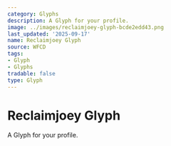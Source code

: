 ```yaml
---
category: Glyphs
description: A Glyph for your profile.
image: ../images/reclaimjoey-glyph-bcde2edd43.png
last_updated: '2025-09-17'
name: Reclaimjoey Glyph
source: WFCD
tags:
- Glyph
- Glyphs
tradable: false
type: Glyph
---
```


# Reclaimjoey Glyph

A Glyph for your profile.

